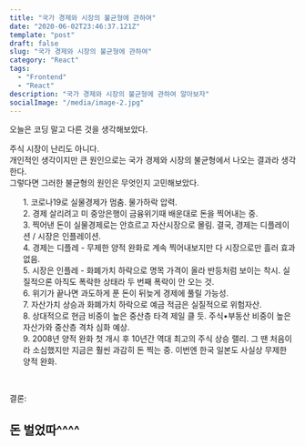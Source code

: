```yaml
---
title: "국가 경제와 시장의 불균형에 관하여"
date: "2020-06-02T23:46:37.121Z"
template: "post"
draft: false
slug: "국가 경제와 시장의 불균형에 관하여"
category: "React"
tags:
  - "Frontend"
  - "React"
description: "국가 경제와 시장의 불균형에 관하여 알아보자"
socialImage: "/media/image-2.jpg"
---
```


오늘은 코딩 말고 다른 것을 생각해보았다.<br>

주식 시장이 난리도 아니다.<br>
개인적인 생각이지만 큰 원인으로는 국가 경제와 시장의 불균형에서 나오는 결과라 생각한다.
<br>
그렇다면 그러한 불균형의 원인은 무엇인지 고민해보았다.
<br>

<ul>
1. 코로나19로 실물경제가 멈춤. 물가하락 압력.<br>
2. 경제 살리려고 미 중앙은행이 금융위기때 배운대로 돈을 찍어내는 중.<br>
3. 찍어낸 돈이 실물경제로는 안흐르고 자산시장으로 몰림. 결국, 경제는 디플레이션 / 시장은 인플레이션.<br>
4. 경제는 디플레 - 무제한 양적 완화로 계속 찍어내보지만 다 시장으로만 흘러 효과 없음.<br>
5. 시장은 인플레 - 화폐가치 하락으로 명목 가격이 올라 반등처럼 보이는 착시. 실질적으론 아직도 폭락한 상태라 두 번째 폭락이 안 오는 것.<br>
6. 위기가 끝나면 과도하게 푼 돈이 뒤늦게 경제에 풀릴 가능성.<br>
7. 자산가치 상승과 화폐가치 하락으로 예금 적금은 실질적으로 위험자산.<br>
8. 상대적으로 현금 비중이 높은 중산층 타격 제일 클 듯. 주식•부동산 비중이 높은 자산가와 중산층 격차 심화 예상.<br>
9. 2008년 양적 완화 첫 개시 후 10년간 역대 최고의 주식 상승 랠리. 그 땐 처음이라 소심했지만 지금은 훨씬 과감히 돈 찍는 중. 이번엔 한국 일본도 사실상 무제한 양적 완화.
</ul>
<br>

결론:

<h2>돈 벌었따^^^^</h2>
